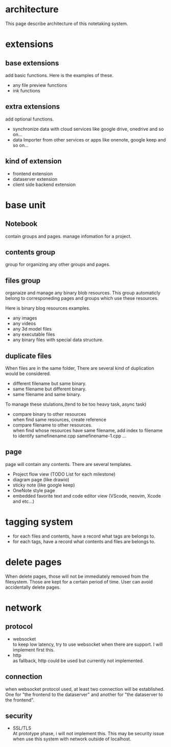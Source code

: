 # architecture
 This page describe architecture of this notetaking system.

# extensions
## base extensions 
 add basic functions. Here is the examples of these.
- any file preview functions
- ink functions

## extra extensions
 add optional functions.
- synchronize data with cloud services like google drive, onedrive and so on...
- data Importer from other services or apps like onenote, google keep and so on...

## kind of extension
- frontend extension
- dataserver extension
- client side backend extension


# base unit
## Notebook
 contain groups and pages. manage infomation for a project. 
## contents group
 group for organizing any other groups and pages.
## files group
 organaize and manage any binary blob resources. This group automaticly belong to corresponeding pages and groups which use these resources.  

 Here is binary blog resources examples.
- any images
- any videos
- any 3d model files
- any executable files
- any binary files with special data structure.

## duplicate files 
 When files are in the same folder, There are several kind of duplication would be considered.

- different filename but same binary.  
- same filename but different binary.  
- same filename and same binary.  

 To manage these stulations,(tend to be too heavy task, async task)

- compare binary to other resources   
 when find same resources, create reference
- compare filename to other resources.  
 when find whose resources have same filename, add index to filename to identify
 samefinename.cpp
 samefinename-1.cpp
 ...


## page
 page will contain any contents. There are several templates.

- Project flow view (TODO List for each milestone)
- diagram page (like drawio)
- sticky note (like google keep)
- OneNote style page 
- embedded favorite text and code editor view (VScode, neovim, Xcode and etc...) 

# tagging system
- for each files and contents, have a record what tags are belongs to.
- for each tags, have a record what contents and files are belongs to.


# delete pages
 When delete pages, those will not be immediately removed from the filesystem. Those are kept for a certain period of time. User can avoid accidentally delete pages.


# network
## protocol
- websocket  
 to keep low latency, try to use websocket when there are support. I will implement first this.
- http   
 as fallback, http could be used but currently not implemented.

## connection
 when websocket protocol used, at least two connection will be established. One for "the frontend to the dataserver" and another for "the dataserver to the frontend".

## security
- SSL/TLS  
 At prototype phase, i will not implement this. This may be security issue when use this system with network outside of localhost.